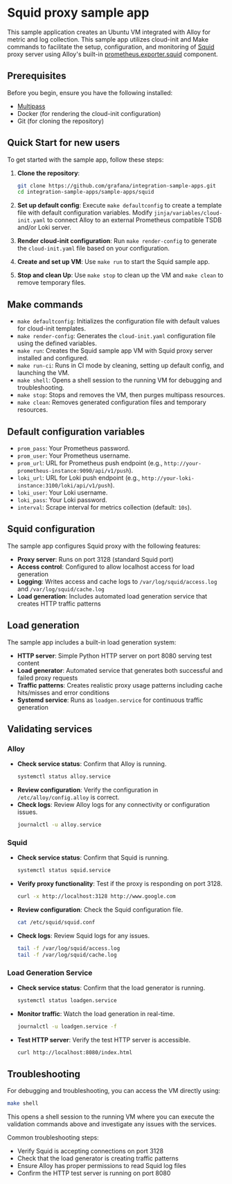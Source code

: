 # Squid proxy sample app

This sample application creates an Ubuntu VM integrated with Alloy for metric and log collection. This sample app utilizes cloud-init and Make commands to facilitate the setup, configuration, and monitoring of [Squid](https://www.squid-cache.org/) proxy server using Alloy's built-in [prometheus.exporter.squid](https://grafana.com/docs/alloy/latest/reference/components/prometheus.exporter.squid/) component.

## Prerequisites

Before you begin, ensure you have the following installed:

- [Multipass](https://multipass.run/)
- Docker (for rendering the cloud-init configuration)
- Git (for cloning the repository)

## Quick Start for new users

To get started with the sample app, follow these steps:

1. **Clone the repository**: 
   ```sh
   git clone https://github.com/grafana/integration-sample-apps.git
   cd integration-sample-apps/sample-apps/squid
   ```

2. **Set up default config**: 
   Execute `make defaultconfig` to create a template file with default configuration variables. Modify `jinja/variables/cloud-init.yaml` to connect Alloy to an external Prometheus compatible TSDB and/or Loki server.

3. **Render cloud-init configuration**: 
   Run `make render-config` to generate the `cloud-init.yaml` file based on your configuration.

4. **Create and set up VM**: 
   Use `make run` to start the Squid sample app.

5. **Stop and clean Up**: 
   Use `make stop` to clean up the VM and `make clean` to remove temporary files.

## Make commands

- `make defaultconfig`: Initializes the configuration file with default values for cloud-init templates.
- `make render-config`: Generates the `cloud-init.yaml` configuration file using the defined variables.
- `make run`: Creates the Squid sample app VM with Squid proxy server installed and configured.
- `make run-ci`: Runs in CI mode by cleaning, setting up default config, and launching the VM.
- `make shell`: Opens a shell session to the running VM for debugging and troubleshooting.
- `make stop`: Stops and removes the VM, then purges multipass resources.
- `make clean`: Removes generated configuration files and temporary resources.

## Default configuration variables

- `prom_pass`: Your Prometheus password.
- `prom_user`: Your Prometheus username.
- `prom_url`: URL for Prometheus push endpoint (e.g., `http://your-prometheus-instance:9090/api/v1/push`).
- `loki_url`: URL for Loki push endpoint (e.g., `http://your-loki-instance:3100/loki/api/v1/push`).
- `loki_user`: Your Loki username.
- `loki_pass`: Your Loki password.
- `interval`: Scrape interval for metrics collection (default: `10s`).

## Squid configuration

The sample app configures Squid proxy with the following features:

- **Proxy server**: Runs on port 3128 (standard Squid port)
- **Access control**: Configured to allow localhost access for load generation
- **Logging**: Writes access and cache logs to `/var/log/squid/access.log` and `/var/log/squid/cache.log`
- **Load generation**: Includes automated load generation service that creates HTTP traffic patterns

## Load generation

The sample app includes a built-in load generation system:

- **HTTP server**: Simple Python HTTP server on port 8080 serving test content
- **Load generator**: Automated service that generates both successful and failed proxy requests
- **Traffic patterns**: Creates realistic proxy usage patterns including cache hits/misses and error conditions
- **Systemd service**: Runs as `loadgen.service` for continuous traffic generation

## Validating services

### Alloy
- **Check service status**: Confirm that Alloy is running.
  ```bash
  systemctl status alloy.service
  ```
- **Review configuration**: Verify the configuration in `/etc/alloy/config.alloy` is correct.
- **Check logs**: Review Alloy logs for any connectivity or configuration issues.
  ```bash
  journalctl -u alloy.service
  ```

### Squid
- **Check service status**: Confirm that Squid is running.
  ```bash
  systemctl status squid.service
  ```
- **Verify proxy functionality**: Test if the proxy is responding on port 3128.
  ```bash
  curl -x http://localhost:3128 http://www.google.com
  ```
- **Review configuration**: Check the Squid configuration file.
  ```bash
  cat /etc/squid/squid.conf
  ```
- **Check logs**: Review Squid logs for any issues.
  ```bash
  tail -f /var/log/squid/access.log
  tail -f /var/log/squid/cache.log
  ```

### Load Generation Service
- **Check service status**: Confirm that the load generator is running.
  ```bash
  systemctl status loadgen.service
  ```
- **Monitor traffic**: Watch the load generation in real-time.
  ```bash
  journalctl -u loadgen.service -f
  ```
- **Test HTTP server**: Verify the test HTTP server is accessible.
  ```bash
  curl http://localhost:8080/index.html
  ```

## Troubleshooting

For debugging and troubleshooting, you can access the VM directly using:
```bash
make shell
```

This opens a shell session to the running VM where you can execute the validation commands above and investigate any issues with the services.

Common troubleshooting steps:
- Verify Squid is accepting connections on port 3128
- Check that the load generator is creating traffic patterns
- Ensure Alloy has proper permissions to read Squid log files
- Confirm the HTTP test server is running on port 8080
